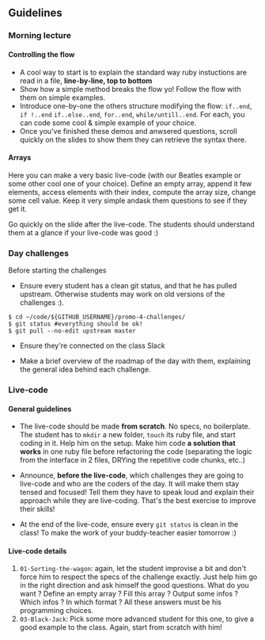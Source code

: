 ## Guidelines

### Morning lecture

#### Controlling the flow

- A cool way to start is to explain the standard way ruby instuctions are read in a file, **line-by-line, top to bottom**
- Show how a simple method breaks the flow yo! Follow the flow with them on simple examples.
- Introduce one-by-one the others structure modifying the flow: `if..end`, `if !..end` `if..else..end`, `for..end`, `while/untill..end`. For each, you can code some cool & simple example of your choice.
- Once you've finished these demos and anwsered questions, scroll quickly on the slides to show them they can retrieve the syntax there. 

#### Arrays

Here you can make a very basic live-code (with our Beatles example or some other cool one of your choice). Define an empty array, append it few elements, access elements with their index, compute the array size, change some cell value. Keep it very simple andask them questions to see if they get it.

Go quickly on the slide after the live-code. The students should understand them at a glance if your live-code was good :)

### Day challenges
Before starting the challenges

- Ensure every student has a clean git status, and that he has pulled upstream. Otherwise students may work on old versions of the challenges :).

```
$ cd ~/code/${GITHUB_USERNAME}/promo-4-challenges/
$ git status #everything should be ok!
$ git pull --no-edit upstream master
```

- Ensure they're connected on the class Slack

- Make a brief overview of the roadmap of the day with them, explaining the general idea behind each challenge.

### Live-code

#### General guidelines
- The live-code should be made **from scratch**. No specs, no boilerplate. The student has to `mkdir` a new folder, `touch` its ruby file, and start coding in it. Help him on the setup. Make him code **a solution that works** in one ruby file before refactoring the code (separating the logic from the interface in 2 files, DRYing the repetitive code chunks, etc..)

- Announce, **before the live-code**, which challenges they are going to live-code and who are the coders of the day. It will make them stay tensed and focused! Tell them they have to speak loud and explain their approach while they are live-coding. That's the best exercise to improve their skills!

- At the end of the live-code, ensure every `git status` is clean in the class! To make the work of your buddy-teacher easier tomorrow :)


#### Live-code details

1. `01-Sorting-the-wagon`: again, let the student improvise a bit and don't force him to respect the specs of the challenge exactly. Just help him go in the right direction and ask himself the good questions. What do you want ? Define an empty array ? Fill this array ? Output some infos ? Which infos ? In which format ? All these answers must be his programming choices.
1. `03-Black-Jack`: Pick some more advanced student for this one, to give a good example to the class. Again, start from scratch with him!


